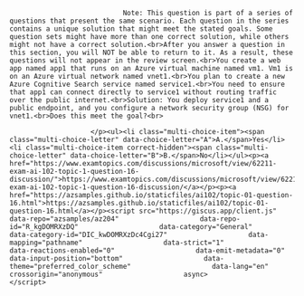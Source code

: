 <p class="card-text">
							
								Note: This question is part of a series of questions that present the same scenario. Each question in the series contains a unique solution that might meet the stated goals. Some question sets might have more than one correct solution, while others might not have a correct solution.<br>After you answer a question in this section, you will NOT be able to return to it. As a result, these questions will not appear in the review screen.<br>You create a web app named app1 that runs on an Azure virtual machine named vm1. Vm1 is on an Azure virtual network named vnet1.<br>You plan to create a new Azure Cognitive Search service named service1.<br>You need to ensure that app1 can connect directly to service1 without routing traffic over the public internet.<br>Solution: You deploy service1 and a public endpoint, and you configure a network security group (NSG) for vnet1.<br>Does this meet the goal?<br>
							
						</p><ul><li class="multi-choice-item"><span class="multi-choice-letter" data-choice-letter="A">A.</span>Yes</li><li class="multi-choice-item correct-hidden"><span class="multi-choice-letter" data-choice-letter="B">B.</span>No</li></ul><p><a href="https://www.examtopics.com/discussions/microsoft/view/62211-exam-ai-102-topic-1-question-16-discussion/">https://www.examtopics.com/discussions/microsoft/view/62211-exam-ai-102-topic-1-question-16-discussion/</a></p><p><a href="https://azsamples.github.io/staticfiles/ai102/topic-01-question-16.html">https://azsamples.github.io/staticfiles/ai102/topic-01-question-16.html</a></p><script src="https://giscus.app/client.js"                    data-repo="azsamples/az204"                    data-repo-id="R_kgDOMRXzDQ"                    data-category="General"                    data-category-id="DIC_kwDOMRXzDc4Cgi27"                    data-mapping="pathname"                    data-strict="1"                    data-reactions-enabled="0"                    data-emit-metadata="0"                    data-input-position="bottom"                    data-theme="preferred_color_scheme"                    data-lang="en"                    crossorigin="anonymous"                    async>                    </script>